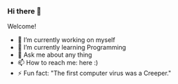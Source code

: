 ### Hi there 👋
Welcome!

- 🔭 I’m currently working on myself
- 🌱 I’m currently learning Programming
- 💬 Ask me about any thing
- 📫 How to reach me: here :)
- ⚡ Fun fact: "The first computer virus was a Creeper." 


